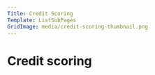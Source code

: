 ```yaml
---
Title: Credit Scoring
Template: ListSubPages
GridImage: media/credit-scoring-thumbnail.png
---
```



# Credit scoring

